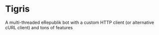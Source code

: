 # Tigris
A multi-threaded eRepublik bot with a custom HTTP client (or alternative cURL client) and tons of features
